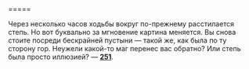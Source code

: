=====

Через несколько часов ходьбы вокруг по-прежнему расстилается степь. Но вот буквально за мгновение картина меняется. Вы снова стоите посреди бескрайней пустыни — такой же, как была по ту сторону гор. Неужели какой-то маг перенес вас обратно? Или степь была просто иллюзией? — [**251**](#n_251).

